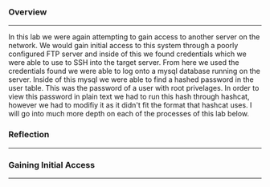 ### Overview
------
In this lab we were again attempting to gain access to another server on the network. We would gain initial access to this system through a poorly configured FTP server 
and inside of this we found credentials which we were able to use to SSH into the target server. From here we used the credentials found we were able to log onto a mysql database
running on the server. Inside of this mysql we were able to find a hashed password in the user table. This was the password of a user with root privelages. In order to view this 
password in plain text we had to run this hash through hashcat, however we had to modifiy it as it didn't fit the format that hashcat uses. I will go into much more depth on each
of the processes of this lab below.

### Reflection
------

### Gaining Initial Access
------

